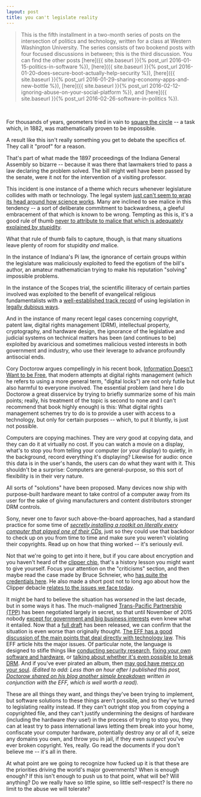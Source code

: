 ```yaml
---
layout: post
title: you can't legislate reality
---
```


> This is the fifth installment in a two-month series of posts on the intersection of politics and technology, written for a class at Western Washington University. The series consists of two bookend posts with four focused discussions in between; this is the third discussion. You can find the other posts [here]({{ site.baseurl }}{% post_url 2016-01-15-politics-in-software %}), [here]({{ site.baseurl }}{% post_url 2016-01-20-does-secure-boot-actually-help-security %}), [here]({{ site.baseurl }}{% post_url 2016-01-29-sharing-economy-apps-and-new-bottle %}), [here]({{ site.baseurl }}{% post_url 2016-02-12-ignoring-abuse-on-your-social-platform %}), and [here]({{ site.baseurl }}{% post_url 2016-02-26-software-in-politics %}).

<br/>

For thousands of years, geometers tried in vain to [square the circle](https://en.wikipedia.org/wiki/Squaring_the_circle) -- a task which, in 1882, was mathematically proven to be impossible.

A result like this isn't really something you get to debate the specifics of. They call it "proof" for a reason.

That's part of what made the 1897 proceedings of the Indiana General Assembly so bizarre -- because it was there that lawmakers tried to pass a law declaring the problem solved. The bill might well have been passed by the senate, were it not for the intervention of a visiting professor.

This incident is one instance of a theme which recurs whenever legislature collides with math or technology. The legal system [just can't seem to wrap its head around how science works](https://en.wikipedia.org/wiki/Scopes_Trial). Many are inclined to see malice in this tendency -- a sort of deliberate commitment to backwardness, a gleeful embracement of that which is known to be wrong. Tempting as this is, it's a good rule of thumb [never to attribute to malice that which is adequately explained by stupidity](https://en.wikipedia.org/wiki/Hanlon%27s_razor).

What that rule of thumb fails to capture, though, is that many situations leave plenty of room for stupidity _and_ malice.

In the instance of Indiana's Pi law, the ignorance of certain groups within the legislature was maliciously exploited to feed the egotism of the bill's author, an amateur mathematician trying to make his reputation "solving" impossible problems.

In the instance of the Scopes trial, the scientific illiteracy of certain parties involved was exploited to the benefit of evangelical religious fundamentalists with a [well-established track record](https://en.wikipedia.org/wiki/Butler_Act) of using legislation in [legally dubious ways](https://en.wikipedia.org/wiki/Freedom_of_religion).

And in the instance of many recent legal cases concerning copyright, patent law, digital rights management (DRM), intellectual property, cryptography, and hardware design, the ignorance of the legislative and judicial systems on technical matters has been (and continues to be) exploited by avaricious and sometimes malicious vested interests in both government and industry, who use their leverage to advance profoundly antisocial ends.

Cory Doctorow argues compellingly in his recent book, [Information Doesn't Want to be Free](https://store.mcsweeneys.net/products/information-doesn-t-want-to-be-free), that modern attempts at digital rights management (which he refers to using a more general term, "digital locks") are not only futile but also harmful to everyone involved. The essential problem (and here I do Doctorow a great disservice by trying to briefly summarize some of his main points; really, his treatment of the topic is second to none and I can't recommend that book highly enough) is this: What digital rights management schemes try to do is to provide a user with access to a technology, but only for certain purposes -- which, to put it bluntly, is just not possible.

Computers are copying machines. They are _very_ good at copying data, and they can do it at virtually no cost. If you can watch a movie on a display, what's to stop you from telling your computer (or your display) to quietly, in the background, record everything it's displaying? Likewise for audio: once this data is in the user's hands, the users can do what they want with it. This shouldn't be a surprise: Computers are general-purpose, so this sort of flexibility is in their very nature.

All sorts of "solutions" have been proposed. Many devices now ship with purpose-built hardware meant to take control of a computer away from its user for the sake of giving manufacturers and content distributors stronger DRM controls.

Sony, never one to favor such above-the-board approaches, had a standard practice for some time of [_secretly installing a rootkit on literally every computer that played one of their CDs_](https://en.wikipedia.org/wiki/Sony_BMG_copy_protection_rootkit_scandal), just so they could use that backdoor to check up on you from time to time and make sure you weren't violating their copyrights. Read up on how that thing worked -- it's seriously evil.

Not that we're going to get into it here, but if you care about encryption and you haven't heard of the [clipper chip](https://en.wikipedia.org/wiki/Clipper_chip), that's a history lesson you might want to give yourself. Focus your attention on the "criticisms" section, and then maybe read the case made by Bruce Schneier, who [has quite the credentials here](https://www.schneier.com/essays/archives/1993/05/clipper_gives_big_br.html). He also made a short post not to long ago about how the Clipper debacle [relates to the issues we face today](https://www.schneier.com/blog/archives/2015/06/history_of_the_.html).

It might be hard to believe the situation has _worsened_ in the last decade, but in some ways it has. The much-maligned [Trans-Pacific Partnership (TPP)](https://en.wikipedia.org/wiki/Trans-Pacific_Partnership) has been negotiated largely in secret, so that until November of 2015 nobody [except for government and big business interests](https://www.salon.com/2016/02/11/trans_pacific_partnership_written_by_and_for_the_rich_to_further_enrich_themselves_at_our_expense/) even knew what it entailed. Now that a [full draft](http://www.mfat.govt.nz/Treaties-and-International-Law/01-Treaties-for-which-NZ-is-Depositary/0-Trans-Pacific-Partnership-Text.php) has been released, we can confirm that the situation is even worse than originally thought. [The EFF has a good discussion of the main points that deal directly with technology law](https://www.eff.org/issues/tpp). This EFF article hits the major issues. Of particular note, the language is designed to stifle things like [conducting security research](https://www.eff.org/deeplinks/2014/10/cyber-espionage-and-trade-agreements-ill-fitting-and-dangerous-combination), [fixing your own software and hardware](https://www.eff.org/deeplinks/2013/05/hackers-makers-and-tinkerers-heres-how-tpp-would-hurt-you), or [talking about whether it's even possible to break DRM](https://www.eff.org/deeplinks/2014/05/transpacific-plague). And if you've ever pirated an album, then [may god have mercy on your soul](https://www.eff.org/deeplinks/2015/02/go-prison-sharing-files-thats-what-hollywood-wants-secret-tpp-deal). _(Edited to add: Less than an hour after I published this post, [Doctorow shared on his blog another simple breakdown](https://boingboing.net/2016/02/19/infographic-whats-the-tpp.html) written in conjunction with the EFF, which is well worth a read)._

These are all things they want, and things they've been trying to implement, but software solutions to these things aren't possible, and so they've turned to legislating reality instead. If they can't outright stop you from copying a copyrighted file, and they can't justify undermining the designs of hardware (including the hardware _they_ use!) in the process of trying to stop you, they can at least try to pass international laws letting them break into your home, confiscate your computer hardware, potentially destroy any or all of it, seize any domains you own, and throw you in jail, if they even _suspect_ you've ever broken copyright. Yes, really. Go read the documents if you don't believe me -- it's all in there.

At what point are we going to recognize how fucked up it is that these are the priorities driving the world's major governments? When is enough enough? If this isn't enough to push us to that point, what will be? Will anything? Do we really have so little spine, so little self-respect? Is there no limit to the abuse we will tolerate?
